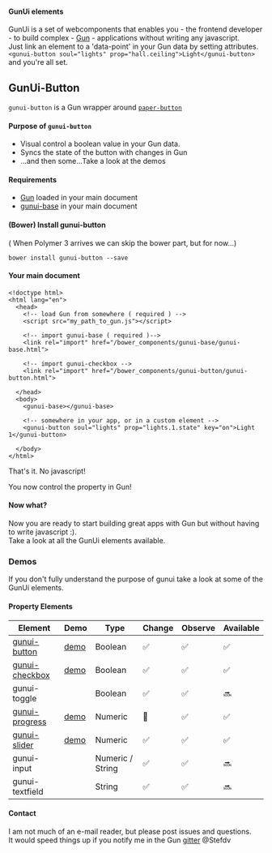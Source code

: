 #### GunUi elements
GunUi is a set of webcomponents that enables you - the frontend developer - to build complex - [Gun](https://github.com/amark/gun) - applications without writing any javascript.<br>Just link an element to a 'data-point' in your Gun data by setting attributes.<br>
`<gunui-button soul="lights" prop="hall.ceiling">Light</gunui-button>` and you're all set.



## GunUi-Button
`gunui-button` is a Gun wrapper around [`paper-button`](https://www.webcomponents.org/element/PolymerElements/paper-button/elements/paper-button)

#### Purpose of `gunui-button`
* Visual control a boolean value in your Gun data.
* Syncs the state of the button with changes in Gun
* ...and then some...Take a look at the demos

#### Requirements
* [Gun](https://github.com/amark/gun) loaded in your main document
* [gunui-base](https://github.com/Stefdv/gunui-base) in your main document

#### (Bower) Install gunui-button
( When Polymer 3 arrives we can skip the bower part, but for now...)
```
bower install gunui-button --save
```

#### Your main document
```
<!doctype html>
<html lang="en">
  <head>
    <!-- load Gun from somewhere ( required ) -->
    <script src="my_path_to_gun.js"></script>

    <!-- import gunui-base ( required )-->
    <link rel="import" href="/bower_components/gunui-base/gunui-base.html">

    <!-- import gunui-checkbox -->
    <link rel="import" href="/bower_components/gunui-button/gunui-button.html">

  </head>
  <body>
    <gunui-base></gunui-base>

    <!-- somewhere in your app, or in a custom element -->
    <gunui-button soul="lights" prop="lights.1.state" key="on">Light 1</gunui-button>

  </body>
</html>
```
That's it. No javascript!

You now control the property in Gun!

#### Now what?
Now you are ready to start building great apps with Gun but without having to write javascript :).<br>Take a look at all the GunUi elements available.

### Demos
If you don't fully understand the purpose of gunui take a look at some of the GunUi elements.
#### Property Elements
Element | Demo | Type | Change | Observe | Available
----------- | ------------ | ------- | ---- | ---- | ----
[gunui-button](https://github.com/Stefdv/gunui-button) | [demo](https://stefdv.github.io/gunui-button/components/gunui-button/demo/index.html)| Boolean | :white_check_mark: | :white_check_mark: | :white_check_mark:
[gunui-checkbox](https://github.com/Stefdv/gunui-checkbox) | [demo](https://stefdv.github.io/gunui-checkbox/components/gunui-checkbox/demo/index.html)  | Boolean | :white_check_mark: | :white_check_mark: | :white_check_mark:
gunui-toggle | | Boolean | :white_check_mark: | :white_check_mark: | :soon:
[gunui-progress](https://github.com/Stefdv/gunui-progress) | [demo](https://stefdv.github.io/gunui-progress/components/gunui-progress/demo/index.html) | Numeric | :black_square_button: | :white_check_mark: | :white_check_mark:
[gunui-slider](https://github.com/Stefdv/gunui-slider)|[demo](https://stefdv.github.io/gunui-slider/components/gunui-slider/demo/index.html) | Numeric | :white_check_mark: | :white_check_mark: | :white_check_mark:
gunui-input | | Numeric / String | :white_check_mark: | :white_check_mark: | :soon:
gunui-textfield | | String | :white_check_mark: | :white_check_mark: | :soon:


#### Contact
I am not much of an e-mail reader, but please post issues and questions.<br>
It would speed things up if you notify me in the Gun [gitter](https://gitter.im/amark/gun) @Stefdv
